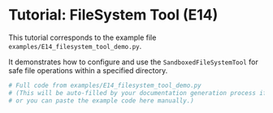 # Tutorial: FileSystem Tool (E14)

This tutorial corresponds to the example file `examples/E14_filesystem_tool_demo.py`.

It demonstrates how to configure and use the `SandboxedFileSystemTool` for safe file operations within a specified directory.

```python
# Full code from examples/E14_filesystem_tool_demo.py
# (This will be auto-filled by your documentation generation process if configured,
# or you can paste the example code here manually.)
```
